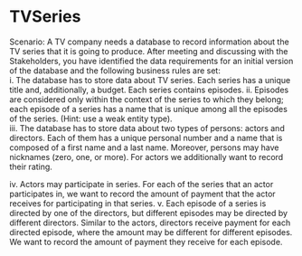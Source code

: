 # TVSeries
Scenario: 
A TV company needs a database to record information about the TV series that it is going to produce. After meeting and discussing with the Stakeholders, you have identified the data requirements for an initial version of the database and the following business rules are set:  
i.	The database has to store data about TV series. Each series has a unique title and, additionally, a budget. Each series contains episodes. 
ii.	Episodes are considered only within the context of the series to which they belong; each episode of a series has a name that is unique among all the episodes of the series. (Hint: use a weak entity type).  
iii.	The database has to store data about two types of persons: actors and directors. Each of them has a unique personal number and a name that is composed of a first name and a last name. Moreover, persons may have nicknames (zero, one, or more). For actors we additionally want to record their rating. 

iv.	Actors may participate in series. For each of the series that an actor participates in, we want to record the amount of payment that the actor receives for participating in that series. 
v.	Each episode of a series is directed by one of the directors, but different episodes may be directed by different directors. Similar to the actors, directors receive payment for each directed episode, where the amount may be different for different episodes. We want to record the amount of payment they receive for each episode.
